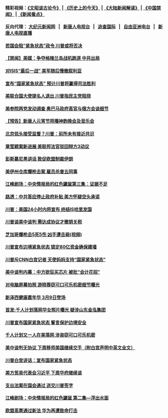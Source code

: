 #### 精彩视频：[《文昭谈古论今》](http://107.191.53.159/wenzhao) | [《历史上的今天》](http://107.191.53.159/today-in-history) | [《大陆新闻解读》](http://107.191.53.159/ntdtv-comedy) | [《中国禁闻》](http://107.191.53.159/ntdtv-news) | [《新闻看点》](http://107.191.53.159/news-insight) 

 #### 反向代理： [大纪元新闻网](http://107.191.53.159:10080/) &nbsp;&nbsp;|&nbsp;&nbsp; [新唐人电视台](http://107.191.53.159:8000/) &nbsp;&nbsp;|&nbsp;&nbsp; [追查国际](http://107.191.53.159:10010/) &nbsp;&nbsp;|&nbsp;&nbsp; [自由亚洲电台](http://107.191.53.159:9800/) &nbsp;&nbsp;|&nbsp;&nbsp; [新唐人电视直播](http://107.191.53.159/) 

#### [若国会阻“紧急状态”政令 川普或将否决](../pages/prog203/a102514066.md?t=02180037) 

#### [【禁闻】美媒：争夺格陵兰岛战机跑道 中共出局](../pages/prog203/a102514058.md?t=02180037) 

#### [对ISIS“最后一战” 美军随后慢撤叙利亚](../pages/prog203/a102514024.md?t=02180037) 

#### [宣布“国家紧急状态” 预计川普将赢得司法胜利](../pages/prog203/a102514013.md?t=02180037) 

#### [美联合国大使提名人退出 川普指民主党阻挠](../pages/prog203/a102513935.md?t=02180037) 

#### [美参院两党发动调查 奥巴马政府高官与俄方会谈细节](../pages/prog203/a102513775.md?t=02180037) 

#### [【预告】新唐人元宵节将播神韵晚会及音乐会](../pages/prog203/a102512060.md?t=02180037) 

#### [北京低头接受监督？川普：前所未有接近共识](../pages/prog203/a102513598.md?t=02180037) 

#### [章莹颖案新进展 美联邦法官驳回辩方3动议](../pages/prog203/a102513572.md?t=02180037) 

#### [彭斯慕尼黑讲话 敦促欧盟制裁伊朗](../pages/prog203/a102513469.md?t=02180037) 

#### [美伊州仓库爆枪击案 雇员杀害五同事](../pages/prog203/a102513457.md?t=02180037) 

#### [江峰剧场：中央情报局的红色鼹鼠第三集：证据不足](../pages/prog203/a102513447.md?t=02180037) 

#### [路透：中共答应停止政府补贴 美方怀疑空头承诺](../pages/prog203/a102512930.md?t=02180037) 

#### [川普：美国24小时内将宣布 终结IS哈里发国](../pages/prog203/a102513159.md?t=02180037) 

#### [川普谈美中谈判 需达成协议才撤销关税](../pages/prog203/a102513015.md?t=02180037) 

#### [芝加哥爆枪击5死5伤 凶手遭击毙(视频)](../pages/prog203/a102513087.md?t=02180037) 

#### [川普宣布边境紧急状态 锁定80亿资金确保建墙](../pages/prog203/a102512939.md?t=02180037) 

#### [川普斥CNN白宫记者 天使妈妈支持“国家紧急状态”](../pages/prog203/a102512971.md?t=02180037) 

#### [美中谈判内幕：中方欲狂买芯片 被批“会计花招”](../pages/prog203/a102512885.md?t=02180037) 

#### [对电脑屏幕拍照 游晓蓉窃可口可乐机密细节曝光](../pages/prog203/a102512847.md?t=02180037) 

#### [新泽西健康嘉年华 3月9日登场](../pages/prog203/a102512822.md?t=02180037) 

#### [首发:千人计划落网华女照片曝光 疑涉山东金泓集团](../pages/prog203/a102512762.md?t=02180037) 

#### [川普宣布国家紧急状态 誓言保护边境安全](../pages/prog203/a102512744.md?t=02180037) 

#### [千人计划又一人在美落网 涉盗窃可口可乐机密](../pages/prog203/a102512687.md?t=02180037) 

#### [美中谈判无协议 下周移师美国继续交手（附白宫声明中英文全文）](../pages/prog203/a102512637.md?t=02180037) 

#### [川普白宫讲话：宣布国家紧急状态](../pages/prog203/a102512719.md?t=02180037) 

#### [美方贸易代表会习近平 下周华府继续谈](../pages/prog203/a102512693.md?t=02180037) 

#### [支出法案在国会通过 送交川普签字](../pages/prog203/a102512688.md?t=02180037) 

#### [江峰剧场：中央情报局的红色鼹鼠 第二集—浮出水面](../pages/prog203/a102513455.md?t=02180037) 

#### [欧盟高票通过新法  华为再遭致命打击](../pages/prog203/a102512527.md?t=02180037) 


